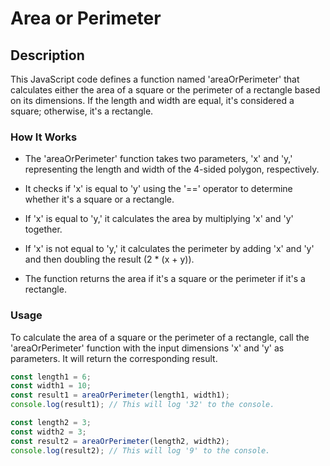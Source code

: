 # Area or Perimeter

## Description

This JavaScript code defines a function named 'areaOrPerimeter' that calculates either the area of a square or the perimeter of a rectangle based on its dimensions. If the length and width are equal, it's considered a square; otherwise, it's a rectangle.

### How It Works

- The 'areaOrPerimeter' function takes two parameters, 'x' and 'y,' representing the length and width of the 4-sided polygon, respectively.

- It checks if 'x' is equal to 'y' using the '==' operator to determine whether it's a square or a rectangle.

- If 'x' is equal to 'y,' it calculates the area by multiplying 'x' and 'y' together.

- If 'x' is not equal to 'y,' it calculates the perimeter by adding 'x' and 'y' and then doubling the result (2 * (x + y)).

- The function returns the area if it's a square or the perimeter if it's a rectangle.

### Usage

To calculate the area of a square or the perimeter of a rectangle, call the 'areaOrPerimeter' function with the input dimensions 'x' and 'y' as parameters. It will return the corresponding result.

```javascript
const length1 = 6;
const width1 = 10;
const result1 = areaOrPerimeter(length1, width1);
console.log(result1); // This will log '32' to the console.

const length2 = 3;
const width2 = 3;
const result2 = areaOrPerimeter(length2, width2);
console.log(result2); // This will log '9' to the console.
